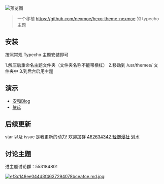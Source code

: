 ![预览图](screenshot.png)

> 一个移植 https://github.com/nexmoe/hexo-theme-nexmoe 的 typecho 主题

## 安装
按照常规 Typecho 主题安装即可

 1.解压后重命名主题文件夹（文件夹名称不能带横杠）
 2.移动到 /usr/themes/ 文件夹中
 3.到后台启用主题

## 演示

- [安和Blog](https://lolicorn.com)
- [依玖](https://kukiisama.top/)

## 后续更新
star 以及 issue 是我更新的动力!
欢迎加群 [482634342 轻惋漫社](https://jq.qq.com/?_wv=1027&k=5CfKHun) 划水

## 讨论主题
进主题讨论群：553184801

[![ef3c148ee044d3f4637294078bceafce.md.jpg](https://i.dawnlab.me/ef3c148ee044d3f4637294078bceafce.md.jpg)](https://i.speed.moe/image/6iCl)
